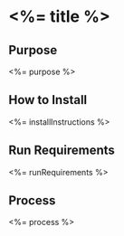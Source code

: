 # <%= title %>

## Purpose

<%= purpose %>

## How to Install

<%= installInstructions %>

## Run Requirements

<%= runRequirements %>

## Process

<%= process %>
